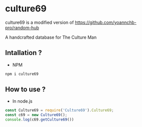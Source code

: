 # culture69

culture69 is a modified version of https://github.com/yoannchb-pro/random-hub

A handcrafted database for The Culture Man

## Intallation ?
- NPM
```js
npm i culture69
```

## How to use ?
- In node.js
```js
const Culture69 = require('Culture69').Culture69;
const c69 = new Culture69();
console.log(c69.getCulture69())
```
